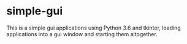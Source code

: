 # simple-gui

This is a simple gui applications using Python 3.6 and tkinter, loading applications into a gui window and starting them altogether. 
